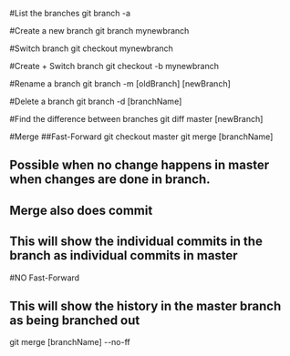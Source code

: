 #List the branches
git branch -a

#Create a new branch
git branch mynewbranch

#Switch branch
git checkout mynewbranch

#Create + Switch branch
git checkout -b mynewbranch

#Rename a branch
git branch -m [oldBranch] [newBranch]

#Delete a branch
git branch -d [branchName]

#Find the difference between branches
git diff master [newBranch]

#Merge
##Fast-Forward
git checkout master
git merge [branchName]
## Possible when no change happens in master when changes are done in branch.
## Merge also does commit
## This will show the individual commits in the branch as individual commits in master

#NO Fast-Forward
## This will show the history in the master branch as being branched out
git merge [branchName] --no-ff
